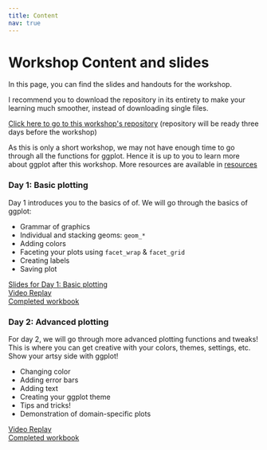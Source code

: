 ```yaml
---
title: Content
nav: true
---
```


# Workshop Content and slides

In this page, you can find the slides and handouts for the workshop.

I recommend you to download the repository in its entirety to make your learning much smoother, instead of downloading single files.

[Click here to go to this workshop's repository](https://github.com/winsonfzyang/RVisWorkshop) (repository will be ready three days before the workshop)

As this is only a short workshop, we may not have enough time to go through all the functions for ggplot. Hence it is up to you to learn more about ggplot after this workshop. More resources are available in [resources](3-resources.md)

### Day 1: Basic plotting
Day 1 introduces you to the basics of of. We will go through the basics of ggplot:
* Grammar of graphics
* Individual and stacking geoms: `geom_*`
* Adding colors
* Faceting your plots using `facet_wrap` & `facet_grid`
* Creating labels
* Saving plot



[Slides for Day 1: Basic plotting](https://winsonfzyang.github.io/RVisWorkshop/slides/Day1_basic-ggplot.html#1)  
[Video Replay](https://youtu.be/v99A0ZYK9uI)  
[Completed workbook](https://winsonfzyang.github.io/RVisWorkshop/handouts/01-Basic-ggplot_completed.html)  


### Day 2: Advanced plotting
For day 2, we will go through more advanced plotting functions and tweaks! This is where you can get creative with your colors, themes, settings, etc. Show your artsy side with ggplot!
* Changing color
* Adding error bars
* Adding text
* Creating your ggplot theme
* Tips and tricks!
* Demonstration of domain-specific plots

[Video Replay](https://youtu.be/v99A0ZYK9uI)  
[Completed workbook](https://winsonfzyang.github.io/RVisWorkshop/handouts/02-Advanced-ggplot_completed.html)  
